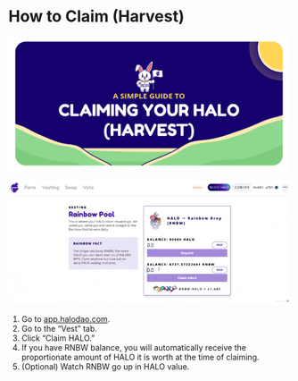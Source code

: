 # How to Claim \(Harvest\)

![](../../../.gitbook/assets/artboard-1-copy-7-2x.png)

![](../../../.gitbook/assets/cleanshot-2021-05-21-at-18.07.59.gif)

1. Go to [app.halodao.com](https://app.halodao.com).
2. Go to the “Vest” tab.
3. Click “Claim HALO.”
4. If you have RNBW balance, you will automatically receive the proportionate amount of HALO it is worth at the time of claiming.
5. \(Optional\) Watch RNBW go up in HALO value.

